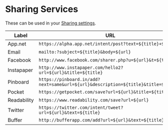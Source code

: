 Sharing Services
================

These can be used in your [Sharing settings](https://feedbin.me/settings/sharing).

| Label      | URL                                                                                |
| ---------- | ---------------------------------------------------------------------------------- |
| App.net    | `https://alpha.app.net/intent/post?text=${title}+${url}`                           |
| Email      | `mailto:?subject=${title}&body=${url}`                                             |
| Facebook   | `http://www.facebook.com/sharer.php?u=${url}&t=${title}`                           |
| Instapaper | `http://www.instapaper.com/hello2?url=${url}&title=${title}`                       |
| Pinboard   | `https://pinboard.in/add?next=same&url=${url}&description=${title}&title=${title}` |
| Pocket     | `https://getpocket.com/save?url=${url}&title=${title}`                             |
| Readability| `https://www.readability.com/save?url=${url}`                                      |
| Twitter    | `https://twitter.com/intent/tweet?url=${url}&text=${title}`                        |
| Buffer     | `http://bufferapp.com/add?url=${url}&text=${title}`                                |

